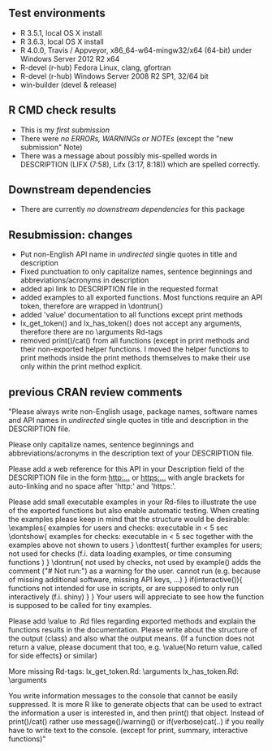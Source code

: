 ## Test environments
* R 3.5.1, local OS X install
* R 3.6.3, local OS X install 
* R 4.0.0, Travis / Appveyor, x86_64-w64-mingw32/x64 (64-bit) under Windows Server 2012 R2 x64
* R-devel (r-hub) Fedora Linux, clang, gfortran
* R-devel (r-hub) Windows Server 2008 R2 SP1, 32/64 bit
* win-builder (devel & release)

## R CMD check results
* This is my *first submission*
* There were *no ERRORs, WARNINGs or NOTEs* (except the "new submission" Note)
* There was a message about possibly mis-spelled words in DESCRIPTION (LIFX (7:58), Lifx (3:17, 8:18)) which are spelled correctly.


## Downstream dependencies
* There are currently *no downstream dependencies* for this package


## Resubmission: changes
- Put non-English API name in *undirected* single quotes in title and description
- Fixed punctuation to only capitalize names, sentence beginnings and
abbreviations/acronyms in description
- added api link to DESCRIPTION file in the requested format
- added examples to all exported functions. Most functions require an API token, therefore are wrapped in \\dontrun{}
- added 'value' documentation to all functions except print methods
- lx_get_token() and lx_has_token() does not accept any arguments, therefore there are no \arguments Rd-tags
- removed print()/cat() from all functions (except in print methods and their non-exported helper functions. I moved the helper functions to print methods inside the print methods themselves to make their use only within the print method explicit.

## previous CRAN review comments

"Please always write non-English usage, package names, software names and
API names in *undirected* single quotes in title and description in the
DESCRIPTION file.

Please only capitalize names, sentence beginnings and
abbreviations/acronyms in the description text of your DESCRIPTION file.

Please add a web reference for this API in your Description field of the
DESCRIPTION file in the form
<http:...> or <https:...>
with angle brackets for auto-linking and no space after 'http:' and
'https:'.

Please add small executable examples in your Rd-files to illustrate the
use of the exported functions but also enable automatic testing.
When creating the examples please keep in mind that the structure
would be desirable:
\examples{
    examples for users and checks:
    executable in < 5 sec
    \dontshow{
        examples for checks:
        executable in < 5 sec together with the examples above
        not shown to users
    }
    \donttest{
        further examples for users; not used for checks
        (f.i. data loading examples, or time consuming functions )
    }
    \dontrun{
     not used by checks, not used by example()
     adds the comment ("# Not run:") as a warning for the user.
     cannot run (e.g. because of missing additional software,
     missing API keys, ...)
    }
    if(interactive()){
        functions not intended for use in scripts,
        or are supposed to only run interactively
        (f.i. shiny)
    }
}
Your users will appreciate to see how the function is supposed to be
called for tiny examples.

Please add \value to .Rd files regarding exported methods and explain
the functions results in the documentation. Please write about the
structure of the output (class) and also what the output means.
(If a function does not return a value, please document that too, e.g.
\value{No return value, called for side effects} or similar)

More missing Rd-tags:
      lx_get_token.Rd: \arguments
      lx_has_token.Rd: \arguments

You write information messages to the console that cannot be easily
suppressed.
It is more R like to generate objects that can be used to extract the
information a user is interested in, and then print() that object.
Instead of print()/cat() rather use message()/warning()  or
if(verbose)cat(..) if you really have to write text to the console.
(except for print, summary, interactive functions)"






